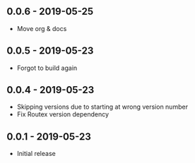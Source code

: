 ## 0.0.6 - 2019-05-25

- Move org & docs

## 0.0.5 - 2019-05-23

- Forgot to build again

## 0.0.4 - 2019-05-23

- Skipping versions due to starting at wrong version number
- Fix Routex version dependency

## 0.0.1 - 2019-05-23

- Initial release
